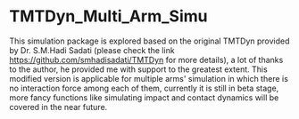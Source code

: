 # TMTDyn_Multi_Arm_Simu
This simulation package is explored based on the original TMTDyn provided by Dr. S.M.Hadi Sadati (please check the link https://github.com/smhadisadati/TMTDyn for more details), a lot of thanks to the author, he provided me with support to the greatest extent. This modified version is applicable for multiple arms' simulation in which there is no interaction force among each of them, currently it is still in beta stage, more fancy functions like simulating impact and contact dynamics will be covered in the near future.
